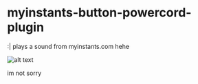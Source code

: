 # myinstants-button-powercord-plugin
:| plays a sound from myinstants.com hehe

![alt text](https://i.imgur.com/2muRJ9J.png)

im not sorry
